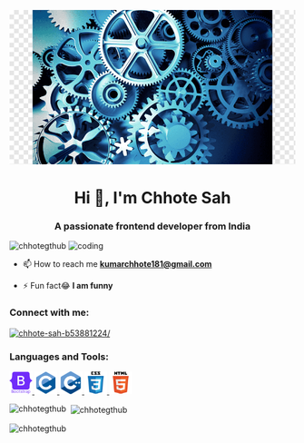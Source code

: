![logo](https://github.com/chhotegthub/chhotegthub/blob/main/Github%20Banner.png)
<h1 align="center">Hi 👋, I'm Chhote Sah</h1>
<h3 align="center">A passionate frontend developer from India</h3>

<!-- Fixed the image issue by adding a valid source link -->
<img align="right" alt="coding" width="400" src="https://camo.githubusercontent.com/4d9f5ecceb711eec6e2018f38a5677dc657c9738d4a65ba3b928c41c0a45b439/68747470733a2f2f6d69726f2e6d656469756d2e636f6d2f6d61782f313336302f302a37513379765349765f7430696f4a2d5a2e676966" />

<p align="left"> 

<p align="left"> 
    <img src="https://komarev.com/ghpvc/?username=chhotegthub&label=Profile%20views&color=0e75b6&style=flat" alt="chhotegthub" /> 
</p>

- 📫 How to reach me **kumarchhote181@gmail.com**

- ⚡ Fun fact😂 **I am funny**

<h3 align="left">Connect with me:</h3>
<p align="left">
    <a href="https://linkedin.com/in/chhote-sah-b53881224/" target="blank">
        <img align="center" src="https://raw.githubusercontent.com/rahuldkjain/github-profile-readme-generator/master/src/images/icons/Social/linked-in-alt.svg" alt="chhote-sah-b53881224/" height="30" width="40" />
    </a>
</p>

<h3 align="left">Languages and Tools:</h3>
<p align="left"> 
    <a href="https://getbootstrap.com" target="_blank" rel="noreferrer"> 
        <img src="https://raw.githubusercontent.com/devicons/devicon/master/icons/bootstrap/bootstrap-plain-wordmark.svg" alt="bootstrap" width="40" height="40"/> 
    </a> 
    <a href="https://www.cprogramming.com/" target="_blank" rel="noreferrer"> 
        <img src="https://raw.githubusercontent.com/devicons/devicon/master/icons/c/c-original.svg" alt="c" width="40" height="40"/> 
    </a> 
    <a href="https://www.w3schools.com/cpp/" target="_blank" rel="noreferrer"> 
        <img src="https://raw.githubusercontent.com/devicons/devicon/master/icons/cplusplus/cplusplus-original.svg" alt="cplusplus" width="40" height="40"/> 
    </a> 
    <a href="https://www.w3schools.com/css/" target="_blank" rel="noreferrer"> 
        <img src="https://raw.githubusercontent.com/devicons/devicon/master/icons/css3/css3-original-wordmark.svg" alt="css3" width="40" height="40"/> 
    </a> 
    <a href="https://www.w3.org/html/" target="_blank" rel="noreferrer"> 
        <img src="https://raw.githubusercontent.com/devicons/devicon/master/icons/html5/html5-original-wordmark.svg" alt="html5" width="40" height="40"/> 
    </a> 
</p>

<p>
    <img align="left" src="https://github-readme-stats.vercel.app/api/top-langs?username=chhotegthub&show_icons=true&locale=en&layout=compact" alt="chhotegthub" />
</p>

<p>&nbsp;
    <img align="center" src="https://github-readme-stats.vercel.app/api?username=chhotegthub&show_icons=true&locale=en" alt="chhotegthub" />
</p>

<p>
    <img align="center" src="https://github-readme-streak-stats.herokuapp.com/?user=chhotegthub&" alt="chhotegthub" />
</p>



